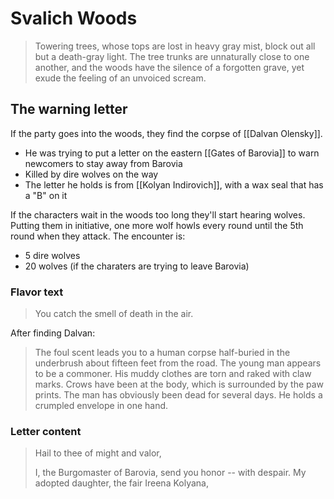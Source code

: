 # Svalich Woods
> Towering trees, whose tops are lost in heavy gray mist, block out all but a death-gray light. The tree trunks are unnaturally close to one another, and the woods have the silence of a forgotten grave, yet exude the feeling of an unvoiced scream.

## The warning letter
If the party goes into the woods, they find the corpse of [[Dalvan Olensky]].
* He was trying to put a letter on the eastern [[Gates of Barovia]] to warn newcomers to stay away from Barovia
* Killed by dire wolves on the way
* The letter he holds is from [[Kolyan Indirovich]], with a wax seal that has a "B" on it

If the characters wait in the woods too long they'll start hearing wolves. Putting them in initiative, one more wolf howls every round until the 5th round when they attack. The encounter is:
* 5 dire wolves
* 20 wolves (if the charaters are trying to leave Barovia)

### Flavor text
> You catch the smell of death in the air.

After finding Dalvan:
>  The foul scent leads you to a human corpse half-buried in the underbrush about fifteen feet from the road. The young man appears to be a commoner. His muddy clothes are torn and raked with claw marks. Crows have been at the body, which is surrounded by the paw prints. The man has obviously been dead for several days. He holds a crumpled envelope in one hand.

### Letter content
> Hail to thee of might and valor,
>
> I, the Burgomaster of Barovia, send you honor -- with despair. My adopted daughter, the fair Ireena Kolyana, 